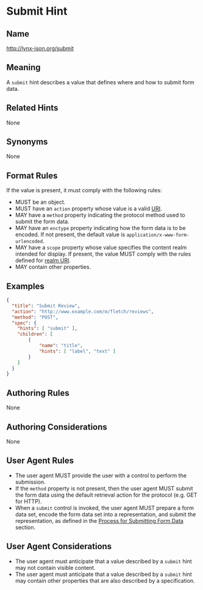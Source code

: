 # Submit Hint

## Name

http://lynx-json.org/submit

## Meaning

A `submit` hint describes a value that defines where and how to submit form data.

## Related Hints

None

## Synonyms

None

## Format Rules

If the value is present, it must comply with the following rules:

- MUST be an object.
- MUST have an `action` property whose value is a valid [URI](#uri).
- MAY have a `method` property indicating the protocol method used to submit the form data.
- MAY have an `enctype` property indicating how the form data is to be encoded. If not present, the default value is `application/x-www-form-urlencoded`.
- MAY have a `scope` property whose value specifies the content realm intended for display. If present, the value MUST comply with the rules defined for [realm URI](#realm-uri).
- MAY contain other properties.

## Examples

```json
{
  "title": "Submit Review",
  "action": "http://www.example.com/m/fletch/reviews",
  "method": "POST",
  "spec": {
    "hints": [ "submit" ],
    "children": [
        {
            "name": "title",
            "hints": [ "label", "text" ]
        }
    ]
  }
}
```

## Authoring Rules

None

## Authoring Considerations

None

## User Agent Rules

- The user agent MUST provide the user with a control to perform the submission.
- If the `method` property is not present, then the user agent MUST submit the form data using the default retrieval action for the protocol (e.g. GET for HTTP).
- When a `submit` control is invoked, the user agent MUST prepare a form data set, encode the form data set into a representation, and submit the representation, as defined in the [Process for Submitting Form Data](#process-for-submitting-form-data) section.

## User Agent Considerations

- The user agent must anticipate that a value described by a `submit` hint may not contain visible content.
- The user agent must anticipate that a value described by a `submit` hint may contain other properties that are also described by a specification.
